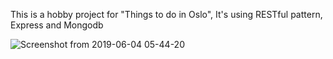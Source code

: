 This is a hobby project for "Things to do in Oslo", It's using RESTful pattern, Express and Mongodb

![Screenshot from 2019-06-04 05-44-20](https://user-images.githubusercontent.com/4701098/58849762-e5790300-868b-11e9-9741-30a30fa4cde8.png)
